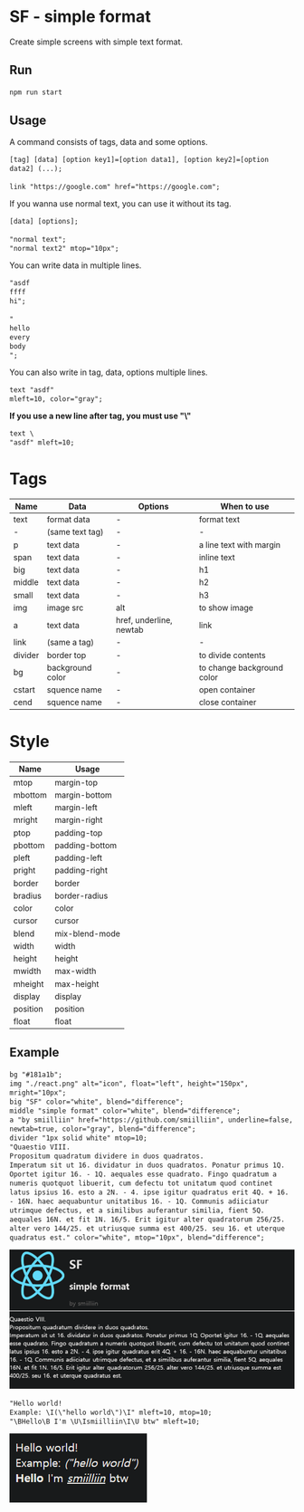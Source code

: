 # SF - simple format

Create simple screens with simple text format.

## Run

```bash
npm run start
```

## Usage

A command consists of tags, data and some options.

```
[tag] [data] [option key1]=[option data1], [option key2]=[option data2] (...);

link "https://google.com" href="https://google.com";
```

If you wanna use normal text, you can use it without its tag.

```
[data] [options];

"normal text";
"normal text2" mtop="10px";
```

You can write data in multiple lines.

```
"asdf
ffff
hi";

"
hello
every
body
";
```

You can also write in tag, data, options multiple lines.

```
text "asdf"
mleft=10, color="gray";
```

**If you use a new line after tag, you must use "\\"**

```
text \
"asdf" mleft=10;
```

# Tags

| Name    | Data             | Options                 | When to use                |
| ------- | ---------------- | ----------------------- | -------------------------- |
| text    | format data      | -                       | format text                |
| -       | (same text tag)  | -                       | -                          |
| p       | text data        | -                       | a line text with margin    |
| span    | text data        | -                       | inline text                |
| big     | text data        | -                       | h1                         |
| middle  | text data        | -                       | h2                         |
| small   | text data        | -                       | h3                         |
| img     | image src        | alt                     | to show image              |
| a       | text data        | href, underline, newtab | link                       |
| link    | (same a tag)     | -                       | -                          |
| divider | border top       | -                       | to divide contents         |
| bg      | background color | -                       | to change background color |
| cstart  | squence name     | -                       | open container             |
| cend    | squence name     | -                       | close container            |

# Style

| Name     | Usage          |
| -------- | -------------- |
| mtop     | margin-top     |
| mbottom  | margin-bottom  |
| mleft    | margin-left    |
| mright   | margin-right   |
| ptop     | padding-top    |
| pbottom  | padding-bottom |
| pleft    | padding-left   |
| pright   | padding-right  |
| border   | border         |
| bradius  | border-radius  |
| color    | color          |
| cursor   | cursor         |
| blend    | mix-blend-mode |
| width    | width          |
| height   | height         |
| mwidth   | max-width      |
| mheight  | max-height     |
| display  | display        |
| position | position       |
| float    | float          |

## Example

```
bg "#181a1b";
img "./react.png" alt="icon", float="left", height="150px", mright="10px";
big "SF" color="white", blend="difference";
middle "simple format" color="white", blend="difference";
a "by smiilliin" href="https://github.com/smiilliin", underline=false, newtab=true, color="gray", blend="difference";
divider "1px solid white" mtop=10;
"Quaestio VIII.
Propositum quadratum dividere in duos quadratos.
Imperatum sit ut 16. dividatur in duos quadratos. Ponatur primus 1Q. Oportet igitur 16. - 1Q. aequales esse quadrato. Fingo quadratum a numeris quotquot libuerit, cum defectu tot unitatum quod continet latus ipsius 16. esto a 2N. - 4. ipse igitur quadratus erit 4Q. + 16. - 16N. haec aequabuntur unitatibus 16. - 1Q. Communis adiiciatur utrimque defectus, et a similibus auferantur similia, fient 5Q. aequales 16N. et fit 1N. 16/5. Erit igitur alter quadratorum 256/25. alter vero 144/25. et utriusque summa est 400/25. seu 16. et uterque quadratus est." color="white", mtop="10px", blend="difference";
```

![example.png](./README/example.png)

```
"Hello world!
Example: \I(\"hello world\")\I" mleft=10, mtop=10;
"\BHello\B I'm \U\Ismiilliin\I\U btw" mleft=10;
```

![example2.png](./README/example2.png)
